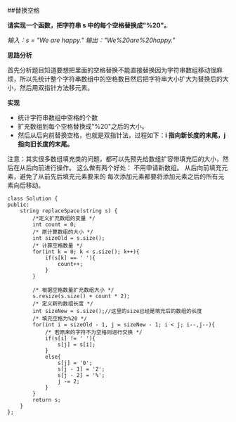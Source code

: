 ##替换空格

**请实现一个函数，把字符串 s 中的每个空格替换成"%20"。**

*输入：s = "We are happy."*
*输出："We%20are%20happy."*

**思路分析**

首先分析题目知道要想把里面的空格替换不能直接替换因为字符串数组移动很麻烦，所以先统计整个字符串数组中的空格数目然后把字符串大小扩大为替换后的大小，然后用双指针方法移元素。

**实现**

* 统计字符串数组中空格的个数
* 扩充数组到每个空格替换成"%20"之后的大小。
* 然后从后向前替换空格，也就是双指针法，过程如下：**i 指向新长度的末尾，j 指向旧长度的末尾。**

注意：其实很多数组填充类的问题，都可以先预先给数组扩容带填充后的大小，然后在从后向前进行操作。 这么做有两个好处： 不用申请新数组。 从后向前填充元素，避免了从前先后填充元素要来的 每次添加元素都要将添加元素之后的所有元素向后移动。

	class Solution {
	public:
	    string replaceSpace(string s) {
	        /*定义扩充数组的变量 */
	        int count = 0;
	        /* 原计算数组的大小 */
	        int sizeOld = s.size();
	        /* 计算空格数量 */
	        for(int k = 0; k < s.size(); k++){
	            if(s[k] == ' '){
	                count++;
	            }
	        }
	
	        /* 根据空格数量扩充数组大小 */
	        s.resize(s.size() + count * 2);
	        /* 定义新的数组长度 */
	        int sizeNew = s.size();//这里的size已经是填充后的数组的长度
	        /* 填充空格为%20 */
	        for(int i = sizeOld - 1, j = sizeNew - 1; i < j; i--,j--){
	            /* 若原来的字符不为空格则进行交换 */
	            if(s[i] != ' '){
	                s[j] = s[i];
	            }
	            else{
	                s[j] = '0';
	                s[j - 1] = '2';
	                s[j - 2] = '%';
	                j -= 2;
	            }
	        }
	        return s;
	    }
	};

